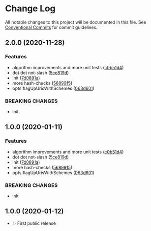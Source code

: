 # Change Log

All notable changes to this project will be documented in this file.
See [Conventional Commits](https://conventionalcommits.org) for commit guidelines.

## 2.0.0 (2020-11-28)

### Features

- algorithm improvements and more unit tests ([c0b51d4](https://git.sr.ht/~royston/codsen/commits/c0b51d489b02159377a73f76edbc8e68411b5195))
- dot dot not-slash ([5ce819d](https://git.sr.ht/~royston/codsen/commits/5ce819d3053133f4b4728f0ccc8fde34650f5ff1))
- init ([7d0891a](https://git.sr.ht/~royston/codsen/commits/7d0891a1679aa10d9c30757f6e82f84d53c151c1))
- more hash-checks ([5689915](https://git.sr.ht/~royston/codsen/commits/5689915d279696cb9f9a2491f8fbf2fc60c25da8))
- opts.flagUpUrisWithSchemes ([063d601](https://git.sr.ht/~royston/codsen/commits/063d601cd740f041daf934cedd1c944e4cd53e30))

### BREAKING CHANGES

- init

## 1.0.0 (2020-01-11)

### Features

- algorithm improvements and more unit tests ([c0b51d4](https://gitlab.com/codsen/codsen/commit/c0b51d489b02159377a73f76edbc8e68411b5195))
- dot dot not-slash ([5ce819d](https://gitlab.com/codsen/codsen/commit/5ce819d3053133f4b4728f0ccc8fde34650f5ff1))
- init ([7d0891a](https://gitlab.com/codsen/codsen/commit/7d0891a1679aa10d9c30757f6e82f84d53c151c1))
- more hash-checks ([5689915](https://gitlab.com/codsen/codsen/commit/5689915d279696cb9f9a2491f8fbf2fc60c25da8))
- opts.flagUpUrisWithSchemes ([063d601](https://gitlab.com/codsen/codsen/commit/063d601cd740f041daf934cedd1c944e4cd53e30))

### BREAKING CHANGES

- init

## 1.0.0 (2020-01-12)

- ✨ First public release
